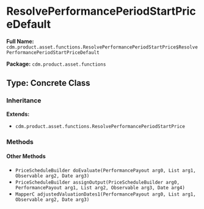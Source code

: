 # ResolvePerformancePeriodStartPriceDefault

**Full Name:** `cdm.product.asset.functions.ResolvePerformancePeriodStartPrice$ResolvePerformancePeriodStartPriceDefault`

**Package:** `cdm.product.asset.functions`

## Type: Concrete Class

### Inheritance

**Extends:**
- `cdm.product.asset.functions.ResolvePerformancePeriodStartPrice`

### Methods

#### Other Methods

- `PriceScheduleBuilder doEvaluate(PerformancePayout arg0, List arg1, Observable arg2, Date arg3)`
- `PriceScheduleBuilder assignOutput(PriceScheduleBuilder arg0, PerformancePayout arg1, List arg2, Observable arg3, Date arg4)`
- `MapperC adjustedValuationDates1(PerformancePayout arg0, List arg1, Observable arg2, Date arg3)`

